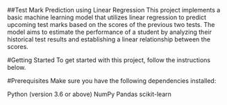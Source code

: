 ##Test Mark Prediction using Linear Regression
This project implements a basic machine learning model that utilizes linear regression to predict upcoming test marks based on the scores of the previous two tests. The model aims to estimate the performance of a student by analyzing their historical test results and establishing a linear relationship between the scores.

#Getting Started
To get started with this project, follow the instructions below.

#Prerequisites
Make sure you have the following dependencies installed:

Python (version 3.6 or above)
NumPy
Pandas
scikit-learn
